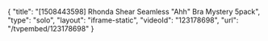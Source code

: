 {
    "title": "[1508443598] Rhonda Shear Seamless \"Ahh\" Bra Mystery 5pack",
    "type": "solo",
    "layout": "iframe-static",
    "videoId": "123178698",
    "url": "\/tvpembed\/123178698"
}